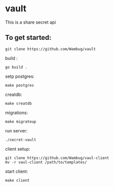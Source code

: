 # vault

This is a share secret api

## To get started:
```
git clone https://github.com/Wambug/vault
``` 
build :
```
go build .
```
setp postgres:
```
make postgres
```
creatdb:
```
make creatdb
```
migrations:
```
make migrateup
```
run server:
```
./secret-vault
```

client setup:
```
git clone https://github.com/Wambug/vaul-client
mv -r vaul-client /path/to/templates/
```

start client:
```
make client
```